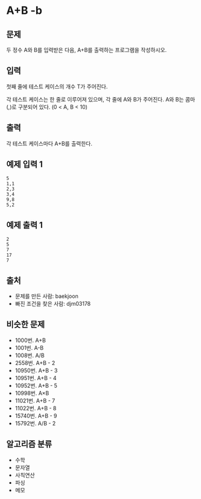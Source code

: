 # A+B -b
## 문제
두 정수 A와 B를 입력받은 다음, A+B를 출력하는 프로그램을 작성하시오.

## 입력
첫째 줄에 테스트 케이스의 개수 T가 주어진다.

각 테스트 케이스는 한 줄로 이루어져 있으며, 각 줄에 A와 B가 주어진다. A와 B는 콤마(,)로 구분되어 있다. (0 < A, B < 10)

## 출력
각 테스트 케이스마다 A+B를 출력한다.

## 예제 입력 1 
```
5
1,1
2,3
3,4
9,8
5,2
```
## 예제 출력 1 
```
2
5
7
17
7
```
## 출처
* 문제를 만든 사람: baekjoon
* 빠진 조건을 찾은 사람: djm03178
## 비슷한 문제
* 1000번. A+B
* 1001번. A-B
* 1008번. A/B
* 2558번. A+B - 2
* 10950번. A+B - 3
* 10951번. A+B - 4
* 10952번. A+B - 5
* 10998번. A×B
* 11021번. A+B - 7
* 11022번. A+B - 8
* 15740번. A+B - 9
* 15792번. A/B - 2
## 알고리즘 분류
* 수학
* 문자열
* 사칙연산
* 파싱
* 메모
